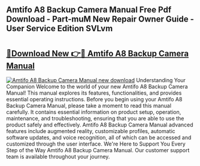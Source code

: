 ## Amtifo A8 Backup Camera Manual Free Pdf Download - Part-muM New Repair Owner Guide - User Service Edition SVLvm

# <h2><a href="http://bc40909.oget.top/?id=Amtifo+A8+Backup+Camera+Manual">🔗Download New 👉🔴 Amtifo A8 Backup Camera Manual</a></h2>

[![Amtifo A8 Backup Camera Manual new download](https://i.imgur.com/5g1atiW.png)](http://bc40909.oget.top/?id=Amtifo+A8+Backup+Camera+Manual)
Understanding Your Companion Welcome to the world of your new Amtifo A8 Backup Camera Manual! This manual explores its features, functionalities, and provides essential operating instructions. Before you begin using your Amtifo A8 Backup Camera Manual, please take a moment to read this manual carefully. It contains essential information on product setup, operation, maintenance, and troubleshooting, ensuring that you are able to use the product safely and effectively. Amtifo A8 Backup Camera Manual advanced features include augmented reality, customizable profiles, automatic software updates, and voice recognition, all of which can be accessed and customized through the user interface. We're Here to Support You Every Step of the Way Amtifo A8 Backup Camera Manual. Our customer support team is available throughout your journey.
